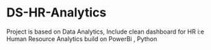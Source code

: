 # DS-HR-Analytics
Project is based on Data Analytics, Include clean dashboard for HR i:e  Human Resource Analytics build on PowerBi , Python
